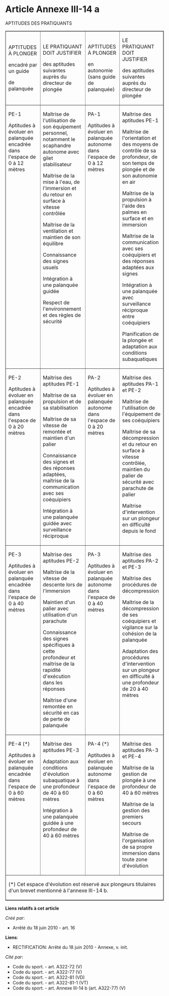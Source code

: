 # Article Annexe III-14 a

APTITUDES DES PRATIQUANTS 

<table align="center" width="750" border="1">
  <tbody>
    <tr>
      <td>

APTITUDES À PLONGER

encadré par un guide

de palanquée

</td>
      <td>

LE PRATIQUANT DOIT JUSTIFIER

des aptitudes suivantes auprès du directeur de plongée

</td>
      <td>

APTITUDES À PLONGER

en autonomie (sans guide de palanquée)

</td>
      <td>

LE PRATIQUANT DOIT JUSTIFIER

des aptitudes suivantes auprès du directeur de plongée

</td>
    </tr>
    <tr>
      <td align="left" valign="top">

PE-1 

Aptitudes à évoluer en palanquée encadrée dans l'espace de 0 à 12 mètres

</td>
      <td valign="top" align="left">

Maîtrise de l'utilisation de son équipement personnel, notamment le scaphandre autonome avec gilet stabilisateur 

Maîtrise de la mise à l'eau, de l'immersion et du retour en surface à vitesse contrôlée

Maîtrise de la ventilation et maintien de son équilibre

Connaissance des signes usuels

Intégration à une palanquée guidée

Respect de l'environnement et des règles de sécurité 

</td>
      <td align="left" valign="top">

PA-1 

Aptitudes à évoluer en palanquée autonome dans l'espace de 0 à 12 mètres 

</td>
      <td align="left" valign="top">

Maîtrise des aptitudes PE-1 

Maîtrise de l'orientation et des moyens de contrôle de sa profondeur, de son temps de plongée et de son autonomie en air

Maîtrise de la propulsion à l'aide des palmes en surface et en immersion

Maîtrise de la communication avec ses coéquipiers et des réponses adaptées aux signes

Intégration à une palanquée avec surveillance réciproque entre coéquipiers

Planification de la plongée et adaptation aux conditions subaquatiques

</td>
    </tr>
    <tr>
      <td align="left" valign="top">

PE-2 

Aptitudes à évoluer en palanquée encadrée dans l'espace de 0 à 20 mètres

</td>
      <td valign="top" align="left">

Maîtrise des aptitudes PE-1 

Maîtrise de sa propulsion et de sa stabilisation

Maîtrise de sa vitesse de remontée et maintien d'un palier

Connaissance des signes et des réponses adaptées, maîtrise de la communication avec ses coéquipiers

Intégration à une palanquée guidée avec surveillance réciproque

</td>
      <td valign="top" align="left">

PA-2 

Aptitudes à évoluer en palanquée autonome dans l'espace de 0 à 20 mètres

</td>
      <td align="left" valign="top">

Maîtrise des aptitudes PA-1 et PE-2 

Maîtrise de l'utilisation de l'équipement de ses coéquipiers

Maîtrise de sa décompression et du retour en surface à vitesse contrôlée, maintien du palier de sécurité avec parachute de
palier

Maîtrise d'intervention sur un plongeur en difficulté depuis le fond

</td>
    </tr>
    <tr>
      <td align="left" valign="top">

PE-3 

Aptitudes à évoluer en palanquée encadrée dans l'espace de 0 à 40 mètres

</td>
      <td align="left" valign="top">

Maîtrise des aptitudes PE-2 

Maîtrise de la vitesse de descente lors de l'immersion

Maintien d'un palier avec utilisation d'un parachute

Connaissance des signes spécifiques à cette profondeur et maîtrise de la rapidité d'exécution dans les réponses

Maîtrise d'une remontée en sécurité en cas de perte de palanquée

</td>
      <td valign="top" align="left">

PA-3 

Aptitudes à évoluer en palanquée autonome dans l'espace de 0 à 40 mètres

</td>
      <td valign="top" align="left">

Maîtrise des aptitudes PA-2 et PE-3 

Maîtrise des procédures de décompression

Maîtrise de la décompression de ses coéquipiers et vigilance sur la cohésion de la palanquée

Adaptation des procédures d'intervention sur un plongeur en difficulté à une profondeur de 20 à 40 mètres

</td>
    </tr>
    <tr>
      <td align="left" valign="top">

PE-4 (*) 

Aptitudes à évoluer en palanquée encadrée dans l'espace de 0 à 60 mètres 

</td>
      <td align="left" valign="top">

Maîtrise des aptitudes PE-3 

Adaptation aux conditions d'évolution subaquatique à une profondeur de 40 à 60 mètres

Intégration à une palanquée guidée à une profondeur de 40 à 60 mètres

</td>
      <td valign="top" align="left">

PA-4 (*) 

Aptitudes à évoluer en palanquée autonome dans l'espace de 0 à 60 mètres 

</td>
      <td align="left" valign="top">

Maîtrise des aptitudes PA-3 et PE-4 

Maîtrise de la gestion de plongée à une profondeur de 40 à 60 mètres

Maîtrise de la gestion des premiers secours

Maîtrise de l'organisation de sa propre immersion dans toute zone d'évolution 

</td>
    </tr>
    <tr>
      <td colspan="4">

(*) Cet espace d'évolution est réservé aux plongeurs titulaires d'un brevet mentionné à l'annexe III-14 b.

</td>
    </tr>
  </tbody>
</table>

**Liens relatifs à cet article**

_Créé par_:

  - Arrêté du 18 juin 2010 - art. 16

**Liens**:

  - RECTIFICATION: Arrêté du 18 juin 2010 -  Annexe, v. init.

_Cité par_:

  - Code du sport. - art. A322-72 (V)
  - Code du sport. - art. A322-77 (V)
  - Code du sport. - art. A322-81 (VD)
  - Code du sport. - art. A322-81-1 (VT)
  - Code du sport. - art. Annexe III-14 b (art. A322-77) (V)
